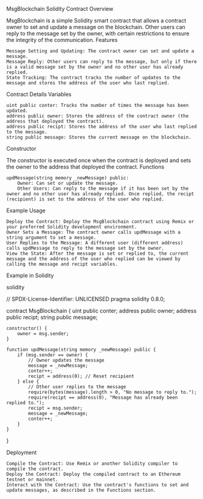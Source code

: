 MsgBlockchain Solidity Contract
Overview

MsgBlockchain is a simple Solidity smart contract that allows a contract owner to set and update a message on the blockchain. Other users can reply to the message set by the owner, with certain restrictions to ensure the integrity of the communication.
Features

    Message Setting and Updating: The contract owner can set and update a message.
    Message Reply: Other users can reply to the message, but only if there is a valid message set by the owner and no other user has already replied.
    State Tracking: The contract tracks the number of updates to the message and stores the address of the user who last replied.

Contract Details
Variables

    uint public conter: Tracks the number of times the message has been updated.
    address public owner: Stores the address of the contract owner (the address that deployed the contract).
    address public recipt: Stores the address of the user who last replied to the message.
    string public message: Stores the current message on the blockchain.

Constructor

The constructor is executed once when the contract is deployed and sets the owner to the address that deployed the contract.
Functions

    updMessage(string memory _newMessage) public:
        Owner: Can set or update the message.
        Other Users: Can reply to the message if it has been set by the owner and no other user has already replied. Once replied, the recipt (recipient) is set to the address of the user who replied.

Example Usage

    Deploy the Contract: Deploy the MsgBlockchain contract using Remix or your preferred Solidity development environment.
    Owner Sets a Message: The contract owner calls updMessage with a string argument to set a message.
    User Replies to the Message: A different user (different address) calls updMessage to reply to the message set by the owner.
    View the State: After the message is set or replied to, the current message and the address of the user who replied can be viewed by calling the message and recipt variables.

Example in Solidity

solidity

// SPDX-License-Identifier: UNLICENSED
pragma solidity 0.8.0;

contract MsgBlockchain {
    uint public conter;
    address public owner;
    address public recipt;
    string public message;

    constructor() {
        owner = msg.sender;
    }

    function updMessage(string memory _newMessage) public {
        if (msg.sender == owner) {
            // Owner updates the message
            message = _newMessage;
            conter++;
            recipt = address(0); // Reset recipient
        } else {
            // Other user replies to the message
            require(bytes(message).length > 0, "No message to reply to.");
            require(recipt == address(0), "Message has already been replied to.");
            recipt = msg.sender;
            message = _newMessage;
            conter++;
        }
    }
}

Deployment

    Compile the Contract: Use Remix or another Solidity compiler to compile the contract.
    Deploy the Contract: Deploy the compiled contract to an Ethereum testnet or mainnet.
    Interact with the Contract: Use the contract's functions to set and update messages, as described in the Functions section.
